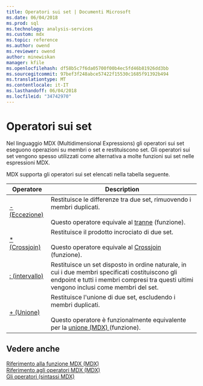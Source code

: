 ```yaml
---
title: Operatori sui set | Documenti Microsoft
ms.date: 06/04/2018
ms.prod: sql
ms.technology: analysis-services
ms.custom: mdx
ms.topic: reference
ms.author: owend
ms.reviewer: owend
author: minewiskan
manager: kfile
ms.openlocfilehash: df58b5c7f6da05700f00b4ec5fd46b81926dd3bb
ms.sourcegitcommit: 97bef3f248abce57422f15530c1685f91392b494
ms.translationtype: MT
ms.contentlocale: it-IT
ms.lasthandoff: 06/04/2018
ms.locfileid: "34742970"
---
```

# <a name="set-operators"></a>Operatori sui set


  Nel linguaggio MDX (Multidimensional Expressions) gli operatori sui set eseguono operazioni su membri o set e restituiscono set. Gli operatori sui set vengono spesso utilizzati come alternativa a molte funzioni sui set nelle espressioni MDX.  
  
 MDX supporta gli operatori sui set elencati nella tabella seguente.  
  
|Operatore|Description|  
|--------------|-----------------|  
|[- (Eccezione)](../mdx/except-mdx-operator.md)|Restituisce le differenze tra due set, rimuovendo i membri duplicati.<br /><br /> Questo operatore equivale al [tranne](../mdx/except-mdx-function.md) (funzione).|  
|[* (Crossjoin)](../mdx/crossjoin-mdx-operator-reference.md)|Restituisce il prodotto incrociato di due set.<br /><br /> Questo operatore equivale al [Crossjoin](../mdx/crossjoin-mdx.md) (funzione).|  
|[: (intervallo)](../mdx/range-mdx.md)|Restituisce un set disposto in ordine naturale, in cui i due membri specificati costituiscono gli endpoint e tutti i membri compresi tra questi ultimi vengono inclusi come membri del set.|  
|[+ (Unione)](../mdx/union-mdx-operator-reference.md)|Restituisce l'unione di due set, escludendo i membri duplicati.<br /><br /> Questo operatore è funzionalmente equivalente per la [unione &#40;MDX&#41; ](../mdx/union-mdx.md) (funzione).|  
  
## <a name="see-also"></a>Vedere anche  
 [Riferimento alla funzione MDX &#40;MDX&#41;](../mdx/mdx-function-reference-mdx.md)   
 [Riferimento agli operatori MDX &#40;MDX&#41;](../mdx/mdx-operator-reference-mdx.md)   
 [Gli operatori &#40;sintassi MDX&#41;](../mdx/operators-mdx-syntax.md)  
  
  

